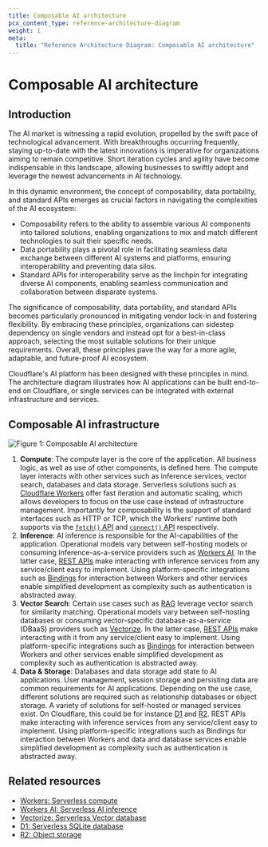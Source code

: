 ```yaml
---
title: Composable AI architecture
pcx_content_type: reference-architecture-diagram
weight: 1
meta:
  title: "Reference Architecture Diagram: Composable AI architecture"
---
```


# Composable AI architecture

## Introduction

The AI market is witnessing a rapid evolution, propelled by the swift pace of technological advancement. With breakthroughs occurring frequently, staying up-to-date with the latest innovations is imperative for organizations aiming to remain competitive. Short iteration cycles and agility have become indispensable in this landscape, allowing businesses to swiftly adopt and leverage the newest advancements in AI technology.

In this dynamic environment, the concept of composability, data portability, and standard APIs emerges as crucial factors in navigating the complexities of the AI ecosystem:

- Composability refers to the ability to assemble various AI components into tailored solutions, enabling organizations to mix and match different technologies to suit their specific needs.
- Data portability plays a pivotal role in facilitating seamless data exchange between different AI systems and platforms, ensuring interoperability and preventing data silos.
- Standard APIs for interoperability serve as the linchpin for integrating diverse AI components, enabling seamless communication and collaboration between disparate systems.

The significance of composability, data portability, and standard APIs becomes particularly pronounced in mitigating vendor lock-in and fostering flexibility. By embracing these principles, organizations can sidestep dependency on single vendors and instead opt for a best-in-class approach, selecting the most suitable solutions for their unique requirements. Overall, these principles pave the way for a more agile, adaptable, and future-proof AI ecosystem.

Cloudflare's AI platform has been designed with these principles in mind. The architecture diagram illustrates how AI applications can be built end-to-end on Cloudflare, or single services can be integrated with external infrastructure and services.

## Composable AI infrastructure

![Figure 1: Composable AI architecture](/images/reference-architecture/ai-composable/ai-composable.svg "Figure 1: Composable AI architecture")

1. **Compute**: The compute layer is the core of the application. All business logic, as well as use of other components, is defined here. The compute layer interacts with other services such as inference services, vector search, databases and data storage. Serverless solutions such as [Cloudflare Workers](/workers/) offer fast iteration and automatic scaling, which allows developers to focus on the use case instead of infrastructure management. Importantly for composability is the support of standard interfaces such as HTTP or TCP, which the Workers' runtime both supports via the [`fetch()` API](/workers/runtime-apis/fetch/) and [`connect()` API](/workers/runtime-apis/tcp-sockets/) respectively.
2. **Inference**: AI inference is responsible for the AI-capabilities of the application. Operational models vary between self-hosting models or consuming Inference-as-a-service providers such as [Workers AI](/workers-ai/). In the latter case, [REST APIs](/api/operations/workers-ai-post-run-model) make interacting with inference services from any service/client easy to implement. Using platform-specific integrations such as [Bindings](/workers-ai/configuration/bindings/) for interaction between Workers and other services enable simplified development as complexity such as authentication is abstracted away.
3. **Vector Search**: Certain use cases such as [RAG](/reference-architecture/diagrams/ai/ai-rag/) leverage vector search for similarity matching. Operational models vary between self-hosting databases or consuming vector-specific database-as-a-service (DBaaS) providers such as [Vectorize](/vectorize/). In the latter case, [REST APIs](/api/operations/vectorize-list-vectorize-indexes) make interacting with it from any service/client easy to implement. Using platform-specific integrations such as [Bindings](/vectorize/get-started/embeddings/#3-bind-your-worker-to-your-index) for interaction between Workers and other services enable simplified development as complexity such as authentication is abstracted away.
4. **Data & Storage**: Databases and data storage add state to AI applications. User management, session storage and persisting data are common requirements for AI applications. Depending on the use case, different solutions are required such as relationship databases or object storage. A variety of solutions for self-hosted or managed services exist. On Cloudflare, this could be for instance [D1](/d1/) and [R2](/r2/). REST APIs make interacting with inference services from any service/client easy to implement. Using platform-specific integrations such as Bindings for interaction between Workers and data and database services enable simplified development as complexity such as authentication is abstracted away.

## Related resources

- [Workers: Serverless compute](/workers/)
- [Workers AI: Serverless AI inference](/workers-ai/)
- [Vectorize: Serverless Vector database](/vectorize/)
- [D1: Serverless SQLite database](/d1/)
- [R2: Object storage](/r2/)
